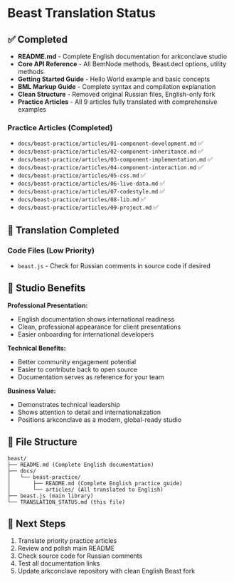 # Beast Translation Status

## ✅ Completed
- **README.md** - Complete English documentation for arkconclave studio
- **Core API Reference** - All BemNode methods, Beast.decl options, utility methods
- **Getting Started Guide** - Hello World example and basic concepts
- **BML Markup Guide** - Complete syntax and compilation explanation
- **Clean Structure** - Removed original Russian files, English-only fork
- **Practice Articles** - All 9 articles fully translated with comprehensive examples

### Practice Articles (Completed)
- `docs/beast-practice/articles/01-component-development.md` ✅
- `docs/beast-practice/articles/02-component-inheritance.md` ✅
- `docs/beast-practice/articles/03-component-implementation.md` ✅
- `docs/beast-practice/articles/04-component-interaction.md` ✅
- `docs/beast-practice/articles/05-css.md` ✅
- `docs/beast-practice/articles/06-live-data.md` ✅
- `docs/beast-practice/articles/07-codestyle.md` ✅
- `docs/beast-practice/articles/08-lib.md` ✅
- `docs/beast-practice/articles/09-project.md` ✅

## 🎯 Translation Completed

### Code Files (Low Priority)
- `beast.js` - Check for Russian comments in source code if desired

## 🎯 Studio Benefits

**Professional Presentation:**
- English documentation shows international readiness
- Clean, professional appearance for client presentations
- Easier onboarding for international developers

**Technical Benefits:**
- Better community engagement potential
- Easier to contribute back to open source
- Documentation serves as reference for your team

**Business Value:**
- Demonstrates technical leadership
- Shows attention to detail and internationalization
- Positions arkconclave as a modern, global-ready studio

## 📁 File Structure
```
beast/
├── README.md (Complete English documentation)
├── docs/
│   └── beast-practice/
│       ├── README.md (Complete English practice guide)
│       └── articles/ (All translated to English)
├── beast.js (main library)
└── TRANSLATION_STATUS.md (this file)
```

## 🚀 Next Steps
1. Translate priority practice articles
2. Review and polish main README
3. Check source code for Russian comments
4. Test all documentation links
5. Update arkconclave repository with clean English Beast fork
